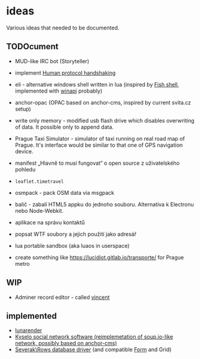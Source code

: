 # ideas
Various ideas that needed to be documented.

## TODOcument

- MUD-like IRC bot (Storyteller)
- implement [Human protocol handshaking](https://medium.com/message/human-protocol-handshaking-84340025e01d)

- eli - alternative windows shell written in lua (inspired by [Fish shell](http://fishshell.com/), implemented with [winapi](https://github.com/stevedonovan/winapi) probably)
- anchor-opac (OPAC based on anchor-cms, inspired by current svita.cz setup)
- write only memory - modified usb flash drive which disables overwriting of data. It possible only to append data.
- Prague Taxi Simulator - simulator of taxi running on real road map of Prague. It's interface would be similar to that one of GPS navigation device.
- manifest „Hlavně to musí fungovat“ o open source z uživatelského pohledu
- `leaflet.timetravel`
- osmpack - pack OSM data via msgpack
- balič - zabalí HTML5 appku do jednoho souboru. Alternativa k Electronu nebo Node-Webkit.
- aplikace na správu kontaktů
- popsat WTF soubory a jejich použití jako adresář
- lua portable sandbox (aka luaos in userspace)
- create something like https://lucidiot.gitlab.io/transporte/ for Prague metro

## WIP

- Adminer record editor - called [vincent](https://github.com/severak/vincent)

## implemented

- [lunarender](https://github.com/severak/lunarender)
- [Kyselo social network software (reimplemetation of soup.io-like network, possibly based on anchor-cms)](https://github.com/severak/kyselo)
- [Severak\Rows database driver](https://github.com/severak/kyselo/tree/master/lib/severak/database) (and compatible [Form](https://github.com/severak/kyselo/tree/master/lib/severak/forms) and Grid)
